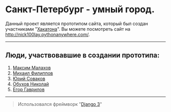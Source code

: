 # Санкт-Петербург - умный город.
Данный проект является прототипом сайта, который был создан участниками "<a href="http://contests/1#/tasks/1/1">Хакатона</a>".
Вы можете посмотреть сайт на http://nick100lay.pythonanywhere.com/.
***
## Люди, участвовавшие в создании прототипа:
1. <a href="https://github.com/mrgick/">Максим Малахов</a>
2. <a href="https://github.com/miha6g/">Михаил Филиппов</a>
3. <a href="https://github.com/tweek36/">Юрий Соваков</a>
4. <a href="https://github.com/nick100lay/">Обухов Николай</a>
5. <a href="https://vk.com/idgoner21/">Егор Гаврилов</a>
*** 
>Использовался фреймворк "<a href="https://www.djangoproject.com/">Django 3</a>"
